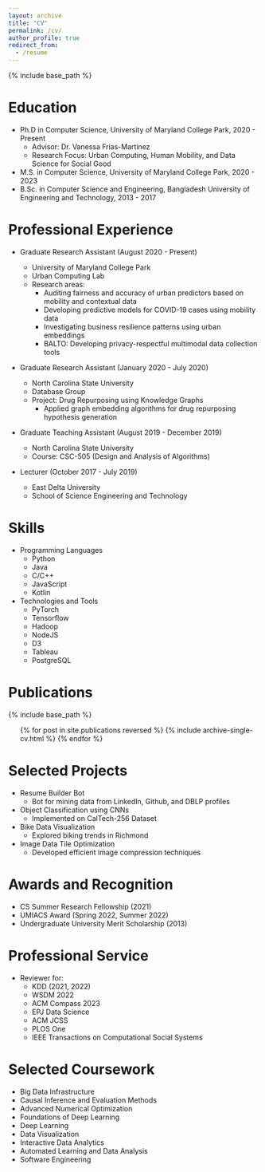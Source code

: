 ```yaml
---
layout: archive
title: "CV"
permalink: /cv/
author_profile: true
redirect_from:
  - /resume
---
```


{% include base_path %}

# Education

- Ph.D in Computer Science, University of Maryland College Park, 2020 - Present
  - Advisor: Dr. Vanessa Frias-Martinez
  - Research Focus: Urban Computing, Human Mobility, and Data Science for Social Good
- M.S. in Computer Science, University of Maryland College Park, 2020 - 2023
- B.Sc. in Computer Science and Engineering, Bangladesh University of Engineering and Technology, 2013 - 2017

# Professional Experience

- Graduate Research Assistant (August 2020 - Present)

  - University of Maryland College Park
  - Urban Computing Lab
  - Research areas:
    - Auditing fairness and accuracy of urban predictors based on mobility and contextual data
    - Developing predictive models for COVID-19 cases using mobility data
    - Investigating business resilience patterns using urban embeddings
    - BALTO: Developing privacy-respectful multimodal data collection tools

- Graduate Research Assistant (January 2020 - July 2020)

  - North Carolina State University
  - Database Group
  - Project: Drug Repurposing using Knowledge Graphs
    - Applied graph embedding algorithms for drug repurposing hypothesis generation

- Graduate Teaching Assistant (August 2019 - December 2019)

  - North Carolina State University
  - Course: CSC-505 (Design and Analysis of Algorithms)

- Lecturer (October 2017 - July 2019)
  - East Delta University
  - School of Science Engineering and Technology

# Skills

- Programming Languages
  - Python
  - Java
  - C/C++
  - JavaScript
  - Kotlin
- Technologies and Tools
  - PyTorch
  - Tensorflow
  - Hadoop
  - NodeJS
  - D3
  - Tableau
  - PostgreSQL

# Publications

{% include base_path %}

  <ul>{% for post in site.publications reversed %}
    {% include archive-single-cv.html %}
  {% endfor %}</ul>

# Selected Projects

- Resume Builder Bot
  - Bot for mining data from LinkedIn, Github, and DBLP profiles
- Object Classification using CNNs
  - Implemented on CalTech-256 Dataset
- Bike Data Visualization
  - Explored biking trends in Richmond
- Image Data Tile Optimization
  - Developed efficient image compression techniques

# Awards and Recognition

- CS Summer Research Fellowship (2021)
- UMIACS Award (Spring 2022, Summer 2022)
- Undergraduate University Merit Scholarship (2013)

# Professional Service

- Reviewer for:
  - KDD (2021, 2022)
  - WSDM 2022
  - ACM Compass 2023
  - EPJ Data Science
  - ACM JCSS
  - PLOS One
  - IEEE Transactions on Computational Social Systems

# Selected Coursework

- Big Data Infrastructure
- Causal Inference and Evaluation Methods
- Advanced Numerical Optimization
- Foundations of Deep Learning
- Deep Learning
- Data Visualization
- Interactive Data Analytics
- Automated Learning and Data Analysis
- Software Engineering
